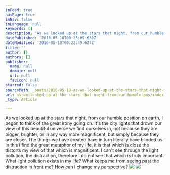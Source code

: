 ```yaml
---
inFeed: true
hasPage: true
inNav: false
inLanguage: null
keywords: []
description: "As we looked up at the stars that night, from our humble position on earth, I began to think of the great irony going on. It's the city lights that drown our view of this beautiful universe we find ourselves in, not because they are bigger, brighter, or in any way more magnificent, but simply because they are closer. The things we have created have in turn literally have blinded us. In this I find the great metaphor of my life, it is that which is close the distorts my view of that which is magnificent. I can't see through the light pollution, the distraction, therefore I do not see that which is truly important. What light pollution exists in my life? What keeps me from seeing past the distraction in front me? How can I change my perspective?"
datePublished: '2016-05-18T00:23:09.639Z'
dateModified: '2016-05-18T00:22:49.627Z'
title: ''
author: []
authors: []
publisher:
  name: null
  domain: null
  url: null
  favicon: null
starred: false
sourcePath: _posts/2016-05-18-as-we-looked-up-at-the-stars-that-night-from-our-humble-pos.md
url: as-we-looked-up-at-the-stars-that-night-from-our-humble-pos/index.html
_type: Article

---
```

As we looked up at the stars that night, from our humble position on earth, I began to think of the great irony going on. It's the city lights that drown our view of this beautiful universe we find ourselves in, not because they are bigger, brighter, or in any way more magnificent, but simply because they are closer. The things we have created have in turn literally have blinded us. In this I find the great metaphor of my life, it is that which is close the distorts my view of that which is magnificent. I can't see through the light pollution, the distraction, therefore I do not see that which is truly important. What light pollution exists in my life? What keeps me from seeing past the distraction in front me? How can I change my perspective?
![](https://the-grid-user-content.s3-us-west-2.amazonaws.com/cdd4e704-4cd0-42a2-9e9f-6988a6a4707e.jpg)
![](https://the-grid-user-content.s3-us-west-2.amazonaws.com/975ab37a-a1de-4f2f-a393-adc4c0fd3e52.jpg)